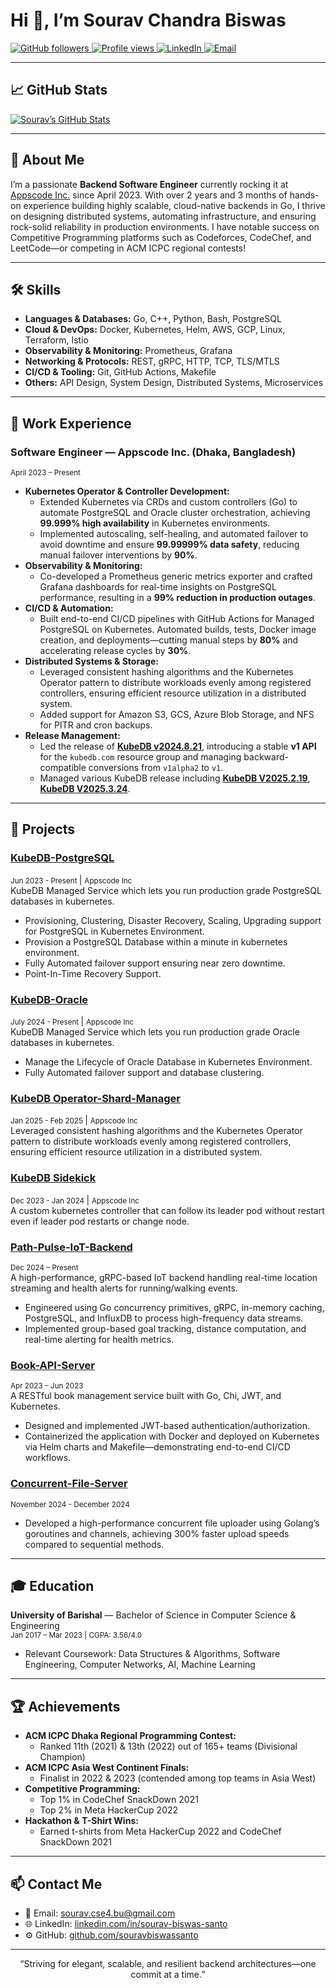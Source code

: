 <h1 align="left">Hi 👋, I’m Sourav Chandra Biswas</h1>
<p align="left">
  <a href="https://github.com/souravbiswassanto?tab=followers">
    <img alt="GitHub followers" src="https://img.shields.io/github/followers/souravbiswassanto?color=green&logo=github">
  </a>
  <a href="https://github.com/souravbiswassanto/">
    <img src="https://komarev.com/ghpvc/?username=souravbiswassanto" alt="Profile views" />
  </a>
  <a href="https://linkedin.com/in/sourav-biswas-santo/">
    <img alt="LinkedIn" src="https://img.shields.io/badge/LinkedIn-Connect-blue?logo=linkedin">
  </a>
  <a href="mailto:sourav.cse4.bu@gmail.com">
    <img alt="Email" src="https://img.shields.io/badge/Email-sourav.cse4.bu%40gmail.com-red?logo=gmail">
  </a>
</p>

---

## 📈 GitHub Stats

[![Sourav’s GitHub Stats](https://github-readme-stats-sigma-five.vercel.app/api?username=souravbiswassanto&count_private=true&show_icons=true)](https://github.com/anuraghazra/github-readme-stats)


---
## 🚀 About Me

I’m a passionate **Backend Software Engineer** currently rocking it at [Appscode Inc.](https://appscode.com/) since April 2023. With over 2 years and 3 months of hands-on experience building highly scalable, cloud-native backends in Go, I thrive on designing distributed systems, automating infrastructure, and ensuring rock-solid reliability in production environments. I have notable success on Competitive Programming platforms such as Codeforces, CodeChef, and LeetCode—or competing in ACM ICPC regional contests!

---

## 🛠️ Skills

- **Languages & Databases:** Go, C++, Python, Bash, PostgreSQL  
- **Cloud & DevOps:** Docker, Kubernetes, Helm, AWS, GCP, Linux, Terraform, Istio  
- **Observability & Monitoring:** Prometheus, Grafana  
- **Networking & Protocols:** REST, gRPC, HTTP, TCP, TLS/MTLS  
- **CI/CD & Tooling:** Git, GitHub Actions, Makefile  
- **Others:** API Design, System Design, Distributed Systems, Microservices

---

## 💼 Work Experience

### **Software Engineer** — Appscode Inc. (Dhaka, Bangladesh)  
<small>April 2023 – Present</small>

- **Kubernetes Operator & Controller Development:**  
  - Extended Kubernetes via CRDs and custom controllers (Go) to automate PostgreSQL and Oracle cluster orchestration, achieving **99.999% high availability** in Kubernetes environments.  
  - Implemented autoscaling, self-healing, and automated failover to avoid downtime and ensure **99.99999% data safety**, reducing manual failover interventions by **90%**.  
- **Observability & Monitoring:**  
  - Co-developed a Prometheus generic metrics exporter and crafted Grafana dashboards for real-time insights on PostgreSQL performance, resulting in a **99% reduction in production outages**.  
- **CI/CD & Automation:**  
  - Built end-to-end CI/CD pipelines with GitHub Actions for Managed PostgreSQL on Kubernetes. Automated builds, tests, Docker image creation, and deployments—cutting manual steps by **80%** and accelerating release cycles by **30%**.  
- **Distributed Systems & Storage:**  
  - Leveraged consistent hashing algorithms and the Kubernetes Operator pattern to distribute workloads evenly among registered controllers, ensuring efficient resource utilization in a distributed system.  
  - Added support for Amazon S3, GCS, Azure Blob Storage, and NFS for PITR and cron backups.  
- **Release Management:**  
  - Led the release of **[KubeDB v2024.8.21](https://appscode.com/blog/post/kubedb-v2024.8.21/)**, introducing a stable **v1 API** for the `kubedb.com` resource group and managing backward-compatible conversions from `v1alpha2` to `v1`.
  - Managed various KubeDB release including **[KubeDB V2025.2.19](https://appscode.com/blog/post/kubedb-v2025.2.19/)**, **[KubeDB V2025.3.24](https://appscode.com/blog/post/kubedb-v2025.3.24/)**.

---

## 🌟 Projects

### [KubeDB-PostgreSQL](https://kubedb.com/kubernetes/databases/run-and-manage-postgres-on-kubernetes/)
<small> Jun 2023 - Present </small> | <small> Appscode Inc </small> <br>
KubeDB Managed Service which lets you run production grade PostgreSQL databases in kubernetes. <br>
- Provisioning, Clustering, Disaster Recovery, Scaling, Upgrading support for PostgreSQL in Kubernetes Environment.
- Provision a PostgreSQL Database within a minute in kubernetes environment.
- Fully Automated failover support ensuring near zero downtime.
- Point-In-Time Recovery Support.

### [KubeDB-Oracle](https://github.com/kubedb/installer/pull/1711)
<small> July 2024 - Present </small>  | <small> Appscode Inc </small> <br>
KubeDB Managed Service which lets you run production grade Oracle databases in kubernetes. <br>
- Manage the Lifecycle of Oracle Database in Kubernetes Environment.
- Fully Automated failover support and database clustering.

### [KubeDB Operator-Shard-Manager](https://github.com/kubeops/operator-shard-manager)
<small> Jan 2025 - Feb 2025 </small>  | <small> Appscode Inc </small> <br>
Leveraged consistent hashing algorithms and the Kubernetes Operator pattern to distribute workloads evenly among registered controllers, ensuring efficient resource utilization in a distributed system. <br>

### [KubeDB Sidekick](https://github.com/kubeops/sidekick)
<small> Dec 2023 - Jan 2024 </small>  | <small> Appscode Inc </small> <br>
A custom kubernetes controller that can follow its leader pod without restart even if leader pod restarts or change node. <br>


### [Path-Pulse-IoT-Backend](https://bitbucket.org/souravbiswassanto/path-pulse-iot-backend/src/dev/)  
<small>Dec 2024 – Present</small>  
A high-performance, gRPC-based IoT backend handling real-time location streaming and health alerts for running/walking events.  
- Engineered using Go concurrency primitives, gRPC, in-memory caching, PostgreSQL, and InfluxDB to process high-frequency data streams.  
- Implemented group-based goal tracking, distance computation, and real-time alerting for health metrics.

### [Book-API-Server](https://github.com/souravbiswassanto/api-bookserver)  
<small>Apr 2023 – Jun 2023</small>  
A RESTful book management service built with Go, Chi, JWT, and Kubernetes.  
- Designed and implemented JWT-based authentication/authorization.  
- Containerized the application with Docker and deployed on Kubernetes via Helm charts and Makefile—demonstrating end-to-end CI/CD workflows.

### [Concurrent-File-Server]([https://github.com/souravbiswassanto/api-bookserver](https://github.com/souravbiswassanto/concurrent-file-server))  
<small>November 2024 - December 2024</small>  
- Developed a high-performance concurrent file uploader using Golang’s goroutines and channels, achieving 300\% faster upload speeds compared to sequential methods.


---

## 🎓 Education

**University of Barishal** — Bachelor of Science in Computer Science & Engineering  
<small>Jan 2017 – Mar 2023 | CGPA: 3.56/4.0</small>  
- Relevant Coursework: Data Structures & Algorithms, Software Engineering, Computer Networks, AI, Machine Learning

---

## 🏆 Achievements

- **ACM ICPC Dhaka Regional Programming Contest:**  
  - Ranked 11th (2021) & 13th (2022) out of 165+ teams (Divisional Champion)  
- **ACM ICPC Asia West Continent Finals:**  
  - Finalist in 2022 & 2023 (contended among top teams in Asia West)  
- **Competitive Programming:**  
  - Top 1% in CodeChef SnackDown 2021  
  - Top 2% in Meta HackerCup 2022  
- **Hackathon & T-Shirt Wins:**  
  - Earned t-shirts from Meta HackerCup 2022 and CodeChef SnackDown 2021

---


## 📫 Contact Me

- 📧   Email: [sourav.cse4.bu@gmail.com](mailto:sourav.cse4.bu@gmail.com)  
- 🌐   LinkedIn: [linkedin.com/in/sourav-biswas-santo](https://linkedin.com/in/sourav-biswas-santo)  
- ⚙️   GitHub: [github.com/souravbiswassanto](https://github.com/souravbiswassanto)

---

<p align="center">“Striving for elegant, scalable, and resilient backend architectures—one commit at a time.”</p>
